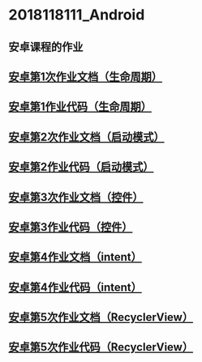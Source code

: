 # 2018118111_Android
## 安卓课程的作业<br>
## [安卓第1次作业文档（生命周期）](https://github.com/LunarYoung/2018118111_Android/blob/master/Android%E7%AC%AC%E4%B8%80%E6%AC%A1%E4%BD%9C%E4%B8%9A%EF%BC%88%E7%94%9F%E5%91%BD%E5%91%A8%E6%9C%9F%EF%BC%89/%E8%AF%B4%E6%98%8E%E6%96%87%E6%A1%A3.md)
## [安卓第1作业代码（生命周期）](https://github.com/LunarYoung/2018118111_Android/tree/master/Android%E7%AC%AC%E4%B8%80%E6%AC%A1%E4%BD%9C%E4%B8%9A%EF%BC%88%E7%94%9F%E5%91%BD%E5%91%A8%E6%9C%9F%EF%BC%89/code)
## [安卓第2次作业文档（启动模式）](https://github.com/LunarYoung/2018118111_Android/blob/master/Android%E7%AC%AC%E4%BA%8C%E6%AC%A1%E4%BD%9C%E4%B8%9A%EF%BC%88%E5%90%AF%E5%8A%A8%E6%A8%A1%E5%BC%8F%EF%BC%89/%E8%AF%B4%E6%98%8E%E6%96%87%E6%A1%A3.md)
## [安卓第2作业代码（启动模式）](https://github.com/LunarYoung/2018118111_Android/tree/master/Android%E7%AC%AC%E4%BA%8C%E6%AC%A1%E4%BD%9C%E4%B8%9A%EF%BC%88%E5%90%AF%E5%8A%A8%E6%A8%A1%E5%BC%8F%EF%BC%89/code/ActivityTest)
## [安卓第3次作业文档（控件）](https://github.com/LunarYoung/2018118111_Android/blob/master/Android%E7%AC%AC%E4%B8%89%E6%AC%A1%E4%BD%9C%E4%B8%9A%EF%BC%88%E6%8E%A7%E4%BB%B6%EF%BC%89/%E8%AF%B4%E6%98%8E%E6%96%87%E6%A1%A3.md)
## [安卓第3作业代码（控件）](https://github.com/LunarYoung/2018118111_Android/tree/master/Android%E7%AC%AC%E4%B8%89%E6%AC%A1%E4%BD%9C%E4%B8%9A%EF%BC%88%E6%8E%A7%E4%BB%B6%EF%BC%89/code/app)

## [安卓第4作业文档（intent）](https://github.com/LunarYoung/2018118111_Android/blob/master/Android%E7%AC%AC%E5%9B%9B%E6%AC%A1%EF%BC%88intent%EF%BC%89/%E8%AF%B4%E6%98%8E%E6%96%87%E6%A1%A3.md)
## [安卓第4作业代码（intent）](https://github.com/LunarYoung/2018118111_Android/tree/master/Android%E7%AC%AC%E5%9B%9B%E6%AC%A1%EF%BC%88intent%EF%BC%89/code/ActivityTest)

## [安卓第5次作业文档（RecyclerView）](https://github.com/LunarYoung/2018118111_Android/blob/master/Android%E7%AC%AC%E4%BA%94%E6%AC%A1%E4%BD%9C%E4%B8%9A(RecyclerView)/%E8%AF%B4%E6%98%8E%E6%96%87%E6%A1%A3.md)
## [安卓第5次作业代码（RecyclerView）](https://github.com/LunarYoung/2018118111_Android/tree/master/Android%E7%AC%AC%E4%BA%94%E6%AC%A1%E4%BD%9C%E4%B8%9A(RecyclerView)/code/RecyclerViewTest)



